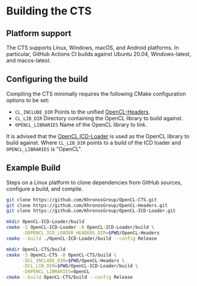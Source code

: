 # Building the CTS

## Platform support

The CTS supports Linux, Windows, macOS, and Android platforms. In particular,
GitHub Actions CI builds against Ubuntu 20.04, Windows-latest, and
macos-latest.

## Configuring the build

Compiling the CTS minimally requires the following CMake configuration options to be set:

* `CL_INCLUDE_DIR` Points to the unified
  [OpenCL-Headers](https://github.com/KhronosGroup/OpenCL-Headers).
* `CL_LIB_DIR` Directory containing the OpenCL library to build against.
* `OPENCL_LIBRARIES` Name of the OpenCL library to link.

It is advised that the [OpenCL ICD-Loader](https://github.com/KhronosGroup/OpenCL-ICD-Loader)
is used as the OpenCL library to build against. Where `CL_LIB_DIR` points to a
build of the ICD loader and `OPENCL_LIBRARIES` is "OpenCL".

## Example Build

Steps on a Linux platform to clone dependencies from GitHub sources, configure
a build, and compile.

```sh
git clone https://github.com/KhronosGroup/OpenCL-CTS.git
git clone https://github.com/KhronosGroup/OpenCL-Headers.git
git clone https://github.com/KhronosGroup/OpenCL-ICD-Loader.git

mkdir OpenCL-ICD-Loader/build
cmake -S OpenCL-ICD-Loader -B OpenCL-ICD-Loader/build \
      -DOPENCL_ICD_LOADER_HEADERS_DIR=$PWD/OpenCL-Headers
cmake --build ./OpenCL-ICD-Loader/build --config Release

mkdir OpenCL-CTS/build
cmake -S OpenCL-CTS -B OpenCL-CTS/build \
      -DCL_INCLUDE_DIR=$PWD/OpenCL-Headers \
      -DCL_LIB_DIR=$PWD/OpenCL-ICD-Loader/build \
      -DOPENCL_LIBRARIES=OpenCL
cmake --build OpenCL-CTS/build --config Release
```